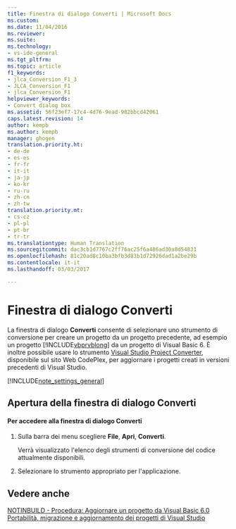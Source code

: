 ```yaml
---
title: Finestra di dialogo Converti | Microsoft Docs
ms.custom: 
ms.date: 11/04/2016
ms.reviewer: 
ms.suite: 
ms.technology:
- vs-ide-general
ms.tgt_pltfrm: 
ms.topic: article
f1_keywords:
- jlca_Conversion_F1_3
- JLCA_Conversion_F1
- jlca_Conversion_F1
helpviewer_keywords:
- Convert dialog box
ms.assetid: 56f23ef7-17c4-4d76-9ead-982bbcd42061
caps.latest.revision: 14
author: kempb
ms.author: kempb
manager: ghogen
translation.priority.ht:
- de-de
- es-es
- fr-fr
- it-it
- ja-jp
- ko-kr
- ru-ru
- zh-cn
- zh-tw
translation.priority.mt:
- cs-cz
- pl-pl
- pt-br
- tr-tr
ms.translationtype: Human Translation
ms.sourcegitcommit: dac3cb1d7767c2ff76ac25f6a486ad30a8d54831
ms.openlocfilehash: 81c20ad8c10ba3bfb3d83b1d72926dad1a2be29b
ms.contentlocale: it-it
ms.lasthandoff: 03/03/2017

---
```

# <a name="convert-dialog-box"></a>Finestra di dialogo Converti
La finestra di dialogo **Converti** consente di selezionare uno strumento di conversione per creare un progetto da un progetto precedente, ad esempio un progetto [!INCLUDE[vbprvblong](../../ide/reference/includes/vbprvblong_md.md)] da un progetto di Visual Basic 6. È inoltre possibile usare lo strumento [Visual Studio Project Converter](http://go.microsoft.com/fwlink/?LinkID=246465), disponibile sul sito Web CodePlex, per aggiornare i progetti creati in versioni precedenti di Visual Studio.  
  
 [!INCLUDE[note_settings_general](../../data-tools/includes/note_settings_general_md.md)]  
  
## <a name="opening-the-convert-dialog-box"></a>Apertura della finestra di dialogo Converti  
  
#### <a name="to-access-the-convert-dialog-box"></a>Per accedere alla finestra di dialogo Converti  
  
1.  Sulla barra dei menu scegliere **File**, **Apri**, **Converti**.  
  
     Verrà visualizzato l'elenco degli strumenti di conversione del codice attualmente disponibili.  
  
2.  Selezionare lo strumento appropriato per l'applicazione.  
  
## <a name="see-also"></a>Vedere anche  
 [NOTINBUILD - Procedura: Aggiornare un progetto da Visual Basic 6.0](http://msdn.microsoft.com/en-us/c0421e57-5bba-422e-934d-ec42ab9f2af9)   
 [Portabilità, migrazione e aggiornamento dei progetti di Visual Studio](../../porting/port-migrate-and-upgrade-visual-studio-projects.md)
